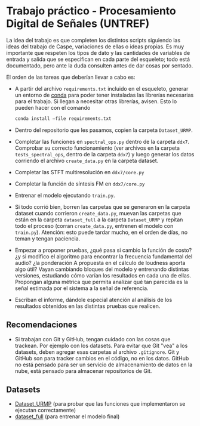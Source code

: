 # Trabajo práctico - Procesamiento Digital de Señales (UNTREF)

La idea del trabajo es que completen los distintos scripts siguiendo las ideas del trabajo de Caspe, variaciones de ellas o ideas propias. Es muy importante que respeten los tipos de dato y las cantidades de variables de entrada y salida que se especifican en cada parte del esqueleto; todo está documentado, pero ante la duda consulten antes de dar cosas por sentado.

El orden de las tareas que deberían llevar a cabo es:

- A partir del archivo `requirements.txt` incluido en el esqueleto, generar un entorno de [conda](https://docs.conda.io/en/latest/) para poder tener instaladas las librerías necesarias para el trabajo. Si llegan a necesitar otras librerías, avisen. Esto lo pueden hacer con el comando 

    ```bash
    conda install –file requirements.txt
    ```

- Dentro del repositorio que les pasamos, copien la carpeta `Dataset_URMP`.

- Completar las funciones en `spectral_ops.py` dentro de la carpeta `ddx7`. Comprobar su correcto funcionamiento (ver archivos en la carpeta `tests_spectral_ops`, dentro de la carpeta `ddx7`) y luego generar los datos corriendo el archivo `create_data.py` en la carpeta dataset.

- Completar las STFT multiresolución en `ddx7/core.py`

- Completar la función de síntesis FM en `ddx7/core.py`

- Entrenar el modelo ejecutando `train.py`.

- Si todo corrió bien, borren las carpetas que se generaron en la carpeta dataset cuando corrieron `create_data.py`, muevan las carpetas que están en la carpeta `dataset_full` a la carpeta `Dataset_URMP` y repitan todo el proceso (corran `create_data.py`, entrenen el modelo con `train.py`). Atención: esto puede tardar mucho, en el orden de días, no teman y tengan paciencia.

- Empezar a proponer pruebas, ¿qué pasa si cambio la función de costo? ¿y si modifico el algoritmo para encontrar la frecuencia fundamental del audio? ¿la ponderación A propuesta en el cálculo de loudness aporta algo útil? Vayan cambiando bloques del modelo y entrenando distintas versiones, estudiando cómo varían los resultados en cada una de ellas. Propongan alguna métrica que permita analizar qué tan parecida es la señal estimada por el sistema a la señal de referencia.

- Escriban el informe, dándole especial atención al análisis de los resultados obtenidos en las distintas pruebas que realicen.

## Recomendaciones
- Si trabajan con Git y GitHub, tengan cuidado con las cosas que trackean. Por ejemplo con los datasets. Para evitar que Git "vea" a los datasets, deben agregar esas carpetas al archivo `.gitignore`. Git y GitHub son para tracker cambios en el código, no en los datos. GitHub no está pensado para ser un servicio de almacenamiento de datos en la nube, está pensado para almacenar repositorios de Git.

## Datasets
- [Dataset_URMP](https://drive.google.com/drive/folders/1tu5-rpUMGE9BfsPXGD80qV_xPPueaxy1) (para probar que las funciones que implementaron se ejecutan correctamente)
- [dataset_full](https://drive.google.com/drive/folders/1NSMF7oC5T0zei1AnticsQKJR1LXO5ApS) (para entrenar el modelo final)
